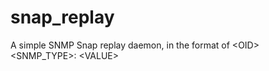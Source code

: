 snap_replay
===========

A simple SNMP Snap replay daemon, in the format of &lt;OID> &lt;SNMP_TYPE>: &lt;VALUE>
